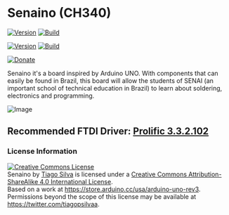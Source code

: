 # Senaino (CH340)
[![Version](https://img.shields.io/badge/Version-FT232-blue.svg)](https://github.com/TiagoPaulaSilva/Senaino) [![Build](https://img.shields.io/badge/Build-Stable-green.svg)](https://github.com/TiagoPaulaSilva/Senaino)

[![Version](https://img.shields.io/badge/Version-CH340-blue.svg)](https://github.com/TiagoPaulaSilva/Senaino/tree/CH340)  [![Build](https://img.shields.io/badge/Build-Pending-red.svg)](https://github.com/TiagoPaulaSilva/Senaino/tree/CH340)

[![Donate](https://img.shields.io/badge/Donate-Buy%20Me%20a%20Coffee-yellow.svg)](https://www.buymeacoffee.com/TiagoPaulaSilva)


Senaino it's a board inspired by Arduino UNO. With components that can easily be found in Brazil, this board will allow the students of SENAI (an important school of technical education in Brazil) to learn about soldering, electronics and programming.

![Image](https://github.com/TiagoPaulaSilva/Senaino/blob/CH340/2.%20Mounting/Mounted%20Board%20Photo.png)


## Recommended FTDI Driver: [Prolific 3.3.2.102](http://www.totalcardiagnostics.com/files/PL2303_64bit_Installer.exe)

### License Information
<a rel="license" href="http://creativecommons.org/licenses/by-sa/4.0/"><img alt="Creative Commons License" style="border-width:0" src="https://i.creativecommons.org/l/by-sa/4.0/88x31.png" /></a><br /><span xmlns:dct="http://purl.org/dc/terms/" property="dct:title">Senaino</span> by <a xmlns:cc="http://creativecommons.org/ns#" href="https://github.com/TiagoPaulaSilva" property="cc:attributionName" rel="cc:attributionURL">Tiago Silva</a> is licensed under a <a rel="license" href="http://creativecommons.org/licenses/by-sa/4.0/">Creative Commons Attribution-ShareAlike 4.0 International License</a>.<br />Based on a work at <a xmlns:dct="http://purl.org/dc/terms/" href="https://store.arduino.cc/usa/arduino-uno-rev3" rel="dct:source">https://store.arduino.cc/usa/arduino-uno-rev3</a>.<br />Permissions beyond the scope of this license may be available at <a xmlns:cc="http://creativecommons.org/ns#" href="https://twitter.com/tiagopsilvaa" rel="cc:morePermissions">https://twitter.com/tiagopsilvaa</a>.

